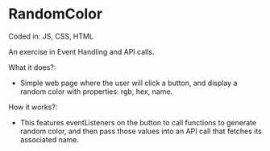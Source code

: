 # RandomColor
Coded in: JS, CSS, HTML

An exercise in Event Handling and API calls. 

What it does?:
* Simple web page where the user will click a button, and display a random color with properties: rgb, hex, name.


How it works?:
* This features eventListeners on the button to call functions to generate random color, and then pass those values into an API call that fetches its associated name.



